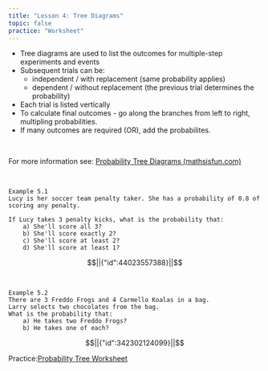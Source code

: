 ```yaml
---
title: "Lesson 4: Tree Diagrams"
topic: false
practice: "Worksheet"
---
```


- Tree diagrams are used to list the outcomes for multiple-step experiments and events
- Subsequent trials can be:
  - independent / with replacement (same probability applies)
  - dependent / without replacement (the previous trial determines the probability)
- Each trial is listed vertically
- To calculate final outcomes - go along the branches from left to right, multipling probabilities.
- If many outcomes are required (OR), add the probabilites.

<br>

For more information see: [Probability Tree Diagrams (mathsisfun.com)](https://www.mathsisfun.com/data/probability-tree-diagrams.html)

<br>


```
Example 5.1
Lucy is her soccer team penalty taker. She has a probability of 0.8 of scoring any penalty.

If Lucy takes 3 penalty kicks, what is the probability that:
    a) She'll score all 3?
    b) She'll score exactly 2?
    c) She'll score at least 2?
    d) She'll score at least 1?
```

```math
||{"id":44023557388}||
```

<br>


```
Example 5.2
There are 3 Freddo Frogs and 4 Carmello Koalas in a bag. 
Larry selects two chocolates from the bag.
What is the probability that:
    a) He takes two Freddo Frogs?
    b) He takes one of each?
```

```math
||{"id":342302124099}||
```

Practice:[Probability Tree Worksheet](https://ivanhoegirlsviceduau-my.sharepoint.com/:b:/g/personal/tlelacheur_ivanhoegirls_vic_edu_au/EXmmOac44gFFvrwE3RDGge4BmSSsHXhNYuqhErTiprePmg?e=mJ1hxn)
